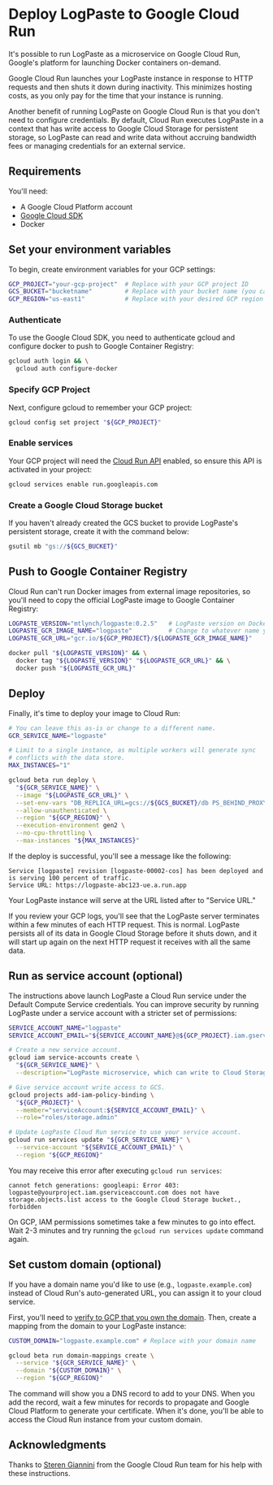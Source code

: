 # Deploy LogPaste to Google Cloud Run

It's possible to run LogPaste as a microservice on Google Cloud Run, Google's platform for launching Docker containers on-demand.

Google Cloud Run launches your LogPaste instance in response to HTTP requests and then shuts it down during inactivity. This minimizes hosting costs, as you only pay for the time that your instance is running.

Another benefit of running LogPaste on Google Cloud Run is that you don't need to configure credentials. By default, Cloud Run executes LogPaste in a context that has write access to Google Cloud Storage for persistent storage, so LogPaste can read and write data without accruing bandwidth fees or managing credentials for an external service.

## Requirements

You'll need:

* A Google Cloud Platform account
* [Google Cloud SDK](https://cloud.google.com/sdk/docs/install)
* Docker

## Set your environment variables

To begin, create environment variables for your GCP  settings:

```bash
GCP_PROJECT="your-gcp-project"  # Replace with your GCP project ID
GCS_BUCKET="bucketname"         # Replace with your bucket name (you can create it later)
GCP_REGION="us-east1"           # Replace with your desired GCP region
```

### Authenticate

To use the Google Cloud SDK, you need to authenticate gcloud and configure docker to push to Google Container Registry:

```bash
gcloud auth login && \
  gcloud auth configure-docker
```

### Specify GCP Project

Next, configure gcloud to remember your GCP project:

```bash
gcloud config set project "${GCP_PROJECT}"
```

### Enable services

Your GCP project will need the [Cloud Run API](https://cloud.google.com/run/docs/reference/rest) enabled, so ensure this API is activated in your project:

```bash
gcloud services enable run.googleapis.com
```

### Create a Google Cloud Storage bucket

If you haven't already created the GCS bucket to provide LogPaste's persistent storage, create it with the command below:

```bash
gsutil mb "gs://${GCS_BUCKET}"
```

## Push to Google Container Registry

Cloud Run can't run Docker images from external image repositories, so you'll need to copy the official LogPaste image to Google Container Registry:

```bash
LOGPASTE_VERSION="mtlynch/logpaste:0.2.5"   # LogPaste version on DockerHub
LOGPASTE_GCR_IMAGE_NAME="logpaste"          # Change to whatever name you prefer
LOGPASTE_GCR_URL="gcr.io/${GCP_PROJECT}/${LOGPASTE_GCR_IMAGE_NAME}"
```

```bash
docker pull "${LOGPASTE_VERSION}" && \
  docker tag "${LOGPASTE_VERSION}" "${LOGPASTE_GCR_URL}" && \
  docker push "${LOGPASTE_GCR_URL}"
```

## Deploy

Finally, it's time to deploy your image to Cloud Run:

```bash
# You can leave this as-is or change to a different name.
GCR_SERVICE_NAME="logpaste"

# Limit to a single instance, as multiple workers will generate sync
# conflicts with the data store.
MAX_INSTANCES="1"

gcloud beta run deploy \
  "${GCR_SERVICE_NAME}" \
  --image "${LOGPASTE_GCR_URL}" \
  --set-env-vars "DB_REPLICA_URL=gcs://${GCS_BUCKET}/db PS_BEHIND_PROXY=y" \
  --allow-unauthenticated \
  --region "${GCP_REGION}" \
  --execution-environment gen2 \
  --no-cpu-throttling \
  --max-instances "${MAX_INSTANCES}"
```

If the deploy is successful, you'll see a message like the following:

```text
Service [logpaste] revision [logpaste-00002-cos] has been deployed and is serving 100 percent of traffic.
Service URL: https://logpaste-abc123-ue.a.run.app
```

Your LogPaste instance will serve at the URL listed after to "Service URL."

If you review your GCP logs, you'll see that the LogPaste server terminates within a few minutes of each HTTP request. This is normal. LogPaste persists all of its data in Google Cloud Storage before it shuts down, and it will start up again on the next HTTP request it receives with all the same data.

## Run as service account (optional)

The instructions above launch LogPaste a Cloud Run service under the Default Compute Service credentials. You can improve security by running LogPaste under a service account with a stricter set of permissions:

```bash
SERVICE_ACCOUNT_NAME="logpaste"
SERVICE_ACCOUNT_EMAIL="${SERVICE_ACCOUNT_NAME}@${GCP_PROJECT}.iam.gserviceaccount.com"

# Create a new service account.
gcloud iam service-accounts create \
  "${GCR_SERVICE_NAME}" \
  --description="LogPaste microservice, which can write to Cloud Storage"

# Give service account write access to GCS.
gcloud projects add-iam-policy-binding \
  "${GCP_PROJECT}" \
  --member="serviceAccount:${SERVICE_ACCOUNT_EMAIL}" \
  --role="roles/storage.admin"

# Update LogPaste Cloud Run service to use your service account.
gcloud run services update "${GCR_SERVICE_NAME}" \
  --service-account "${SERVICE_ACCOUNT_EMAIL}" \
  --region "${GCP_REGION}"
```

You may receive this error after executing `gcloud run services`:

```text
cannot fetch generations: googleapi: Error 403: logpaste@yourproject.iam.gserviceaccount.com does not have storage.objects.list access to the Google Cloud Storage bucket., forbidden
```

On GCP, IAM permissions sometimes take a few minutes to go into effect. Wait 2-3 minutes and try running the `gcloud run services update` command again.

## Set custom domain (optional)

If you have a domain name you'd like to use (e.g., `logpaste.example.com`) instead of Cloud Run's auto-generated URL, you can assign it to your cloud service.

First, you'll need to [verify to GCP that you own the domain](https://cloud.google.com/run/docs/mapping-custom-domains#command-line). Then, create a mapping from the domain to your LogPaste instance:

```bash
CUSTOM_DOMAIN="logpaste.example.com" # Replace with your domain name
```

```bash
gcloud beta run domain-mappings create \
  --service "${GCR_SERVICE_NAME}" \
  --domain "${CUSTOM_DOMAIN}" \
  --region "${GCP_REGION}"
```

The command will show you a DNS record to add to your DNS. When you add the record, wait a few minutes for records to propagate and Google Cloud Platform to generate your certificate. When it's done, you'll be able to access the Cloud Run instance from your custom domain.

## Acknowledgments

Thanks to [Steren Giannini](https://github.com/steren) from the Google Cloud Run team for his help with these instructions.
